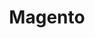 ---
title: "Magento"
seoTitle: "Magento integration"
seoDescription: "Here’s how Magento works with your applications to streamline your workflow."
summary: "A powerful open-source e-commerce platform with B2B features scaled for complex data."
lead: "Stock2Shop can integrate Magento with many ERP / accounting and logistic applications. Here is how we can help you automate your business."
image: "/uploads/logo-platform-magento.png"
imageAlt: magento logo
type: "channel"
channel: "magento"
tags: ["channel"]
aliases:
    - /integrations/magento/
---